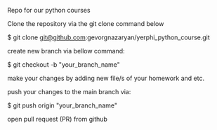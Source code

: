 Repo for our python courses

Clone the repository via the git clone command below

$ git clone git@github.com:gevorgnazaryan/yerphi_python_course.git

create new branch via bellow command:

$ git checkout -b "your_branch_name"

make your changes by adding new file/s of your homework and etc. 

push your changes to the main branch via:

$ git push origin "your_branch_name"

open pull request (PR) from github


